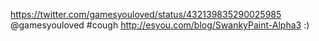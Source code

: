 https://twitter.com/gamesyouloved/status/432139835290025985 @gamesyouloved #cough http://esyou.com/blog/SwankyPaint-Alpha3 :)